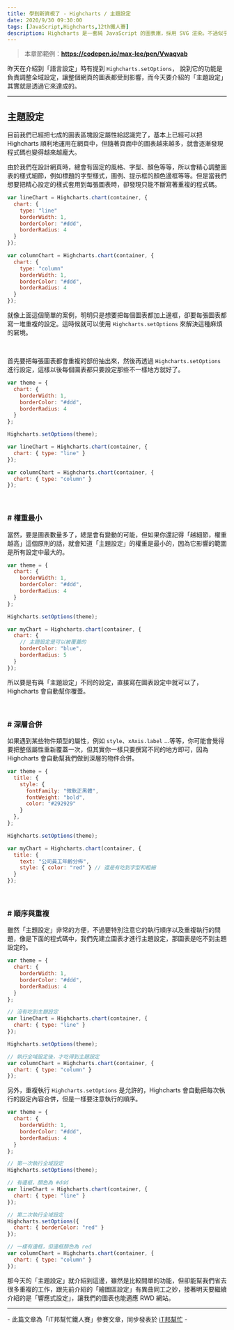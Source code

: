 ```yaml
---
title: 學到新資視了 - Highcharts / 主題設定
date: 2020/9/30 09:30:00
tags: [JavaScript,Highcharts,12th鐵人賽]
description: Highcharts 是一套純 JavaScript 的圖表庫，採用 SVG 渲染。不過似乎是使用人數較少的關係，國內的相關文章寥寥可數，加上官方文件的中翻文本也是較舊的版號，所以這次希望能以一個使用過 Highcharts 的開發者角度來跟各位介紹它，希望以我的使用經驗可以讓大家認識 Highcharts 的強大功能與應用，那就先來看看它的優點與特性吧！
---
```


> 本章節範例：**https://codepen.io/max-lee/pen/Vwaqvab**

昨天在介紹到「語言設定」時有提到 `Highcharts.setOptions`， 說到它的功能是負責調整全域設定，讓整個網頁的圖表都受到影響，而今天要介紹的「主題設定」其實就是透過它來達成的。

---

## 主題設定

目前我們已經把七成的圖表區塊設定屬性給認識完了，基本上已經可以把 Highcharts 順利地運用在網頁中，但隨著頁面中的圖表越來越多，就會逐漸發現程式碼也變得越來越龐大。

由於我們在設計網頁時，總會有固定的風格、字型、顏色等等，所以會精心調整圖表的樣式細節，例如標題的字型樣式，圖例、提示框的顏色邊框等等。但是當我們想要把精心設定的樣式套用到每張圖表時，卻發現只能不斷寫著重複的程式碼。

```javascript
var lineChart = Highcharts.chart(container, {
  chart: {
    type: "line"
    borderWidth: 1,
    borderColor: "#ddd",
    borderRadius: 4
  }
});

var columnChart = Highcharts.chart(container, {
  chart: {
    type: "column"
    borderWidth: 1,
    borderColor: "#ddd",
    borderRadius: 4
  }
});
```

就像上面這個簡單的案例，明明只是想要把每個圖表都加上邊框，卻要每張圖表都寫一堆重複的設定。這時候就可以使用 `Highcharts.setOptions` 來解決這種麻煩的窘境。

<br/>

首先要把每張圖表都會重複的部份抽出來，然後再透過 `Highcharts.setOptions` 進行設定，這樣以後每個圖表都只要設定那些不一樣地方就好了。

```javascript
var theme = {
  chart: {
    borderWidth: 1,
    borderColor: "#ddd",
    borderRadius: 4
  }
};

Highcharts.setOptions(theme);

var lineChart = Highcharts.chart(container, {
  chart: { type: "line" }
});

var columnChart = Highcharts.chart(container, {
  chart: { type: "column" }
});
```

<br/>

### # 權重最小

當然，要是圖表數量多了，總是會有變動的可能，但如果你還記得「越細節，權重越高」這個原則的話，就會知道「主題設定」的權重是最小的，因為它影響的範圍是所有設定中最大的。

```javascript
var theme = {
  chart: {
    borderWidth: 1,
    borderColor: "#ddd",
    borderRadius: 4
  }
};

Highcharts.setOptions(theme);

var myChart = Highcharts.chart(container, {
  chart: {
    // 主題設定是可以被覆蓋的
    borderColor: "blue",
    borderRadius: 5
  }
});
```

所以要是有與「主題設定」不同的設定，直接寫在圖表設定中就可以了，Highcharts 會自動幫你覆蓋。

<br/>

### # 深層合併

如果遇到某些物件類型的屬性，例如 `style`、`xAxis.label` ...等等，你可能會覺得要把整個屬性重新覆蓋一次，但其實你一樣只要撰寫不同的地方即可，因為 Highcharts 會自動幫我們做到深層的物件合併。

```javascript
var theme = {
  title: {
    style: {
      fontFamily: "微軟正黑體",
      fontWeight: "bold",
      color: "#292929"
    }
  },
};

Highcharts.setOptions(theme);

var myChart = Highcharts.chart(container, {
  title: {
    text: "公司員工年齡分佈",
    style: { color: "red" } // 還是有吃到字型和粗細
  }
});
```

<br/>

### # 順序與重複

雖然「主題設定」非常的方便，不過要特別注意它的執行順序以及重複執行的問題，像是下面的程式碼中，我們先建立圖表才進行主題設定，那圖表是吃不到主題設定的。

```javascript
var theme = {
  chart: {
    borderWidth: 1,
    borderColor: "#ddd",
    borderRadius: 4
  }
};

// 沒有吃到主題設定
var lineChart = Highcharts.chart(container, {
  chart: { type: "line" }
});

Highcharts.setOptions(theme);

// 執行全域設定後，才吃得到主題設定
var columnChart = Highcharts.chart(container, {
  chart: { type: "column" }
});
```

另外，重複執行 `Highcharts.setOptions` 是允許的，Highcharts 會自動把每次執行的設定內容合併，但是一樣要注意執行的順序。

```javascript
var theme = {
  chart: {
    borderWidth: 1,
    borderColor: "#ddd",
    borderRadius: 4
  }
};

// 第一次執行全域設定
Highcharts.setOptions(theme);

// 有邊框，顏色為 #ddd
var lineChart = Highcharts.chart(container, {
  chart: { type: "line" }
});

// 第二次執行全域設定
Highcharts.setOptions({
  chart: { borderColor: "red" }
});

// 一樣有邊框，但邊框顏色為 red
var columnChart = Highcharts.chart(container, {
  chart: { type: "column" }
});
```

那今天的「主題設定」就介紹到這邊，雖然是比較間單的功能，但卻能幫我們省去很多重複的工作，跟先前介紹的「繪圖區設定」有異曲同工之妙，接著明天要繼續介紹的是「響應式設定」，讓我們的圖表也能適應 RWD 網站。

---

\- 此篇文章為「iT邦幫忙鐵人賽」參賽文章，同步發表於 [iT邦幫忙](https://ithelp.ithome.com.tw/articles/10246743) -
